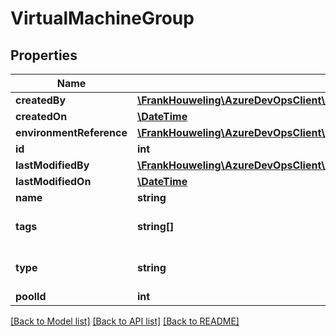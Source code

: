 # VirtualMachineGroup

## Properties
Name | Type | Description | Notes
------------ | ------------- | ------------- | -------------
**createdBy** | [**\FrankHouweling\AzureDevOpsClient\DistributedTask\Model\IdentityRef**](IdentityRef.md) |  | [optional] 
**createdOn** | [**\DateTime**](\DateTime.md) |  | [optional] 
**environmentReference** | [**\FrankHouweling\AzureDevOpsClient\DistributedTask\Model\EnvironmentReference**](EnvironmentReference.md) |  | [optional] 
**id** | **int** |  | [optional] 
**lastModifiedBy** | [**\FrankHouweling\AzureDevOpsClient\DistributedTask\Model\IdentityRef**](IdentityRef.md) |  | [optional] 
**lastModifiedOn** | [**\DateTime**](\DateTime.md) |  | [optional] 
**name** | **string** |  | [optional] 
**tags** | **string[]** | Tags of the Environment Resource. | [optional] 
**type** | **string** | Environment resource type | [optional] 
**poolId** | **int** |  | [optional] 

[[Back to Model list]](../README.md#documentation-for-models) [[Back to API list]](../README.md#documentation-for-api-endpoints) [[Back to README]](../README.md)


